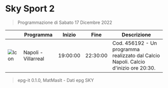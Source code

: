 # Sky Sport 2
> Programmazione di Sabato 17 Dicembre 2022

||Programma|Inizio|Fine|Descrizione|
|---|---|---|---|---|
|![Icon](https://guidatv.sky.it/uuid/3ab6ec21-5c7f-4591-afa1-efafd7ba19c3/cover?md5ChecksumParam=c0a0e372c19dd246113523ab3d7e560f)|Napoli - Villarreal|19:00:00|22:30:00|Cod. 456192 - Un programma realizzato dal Calcio Napoli. Calcio d&#039;inizio ore 20:30.



 > epg-it 0.1.0, MatMasIt - Dati epg SKY